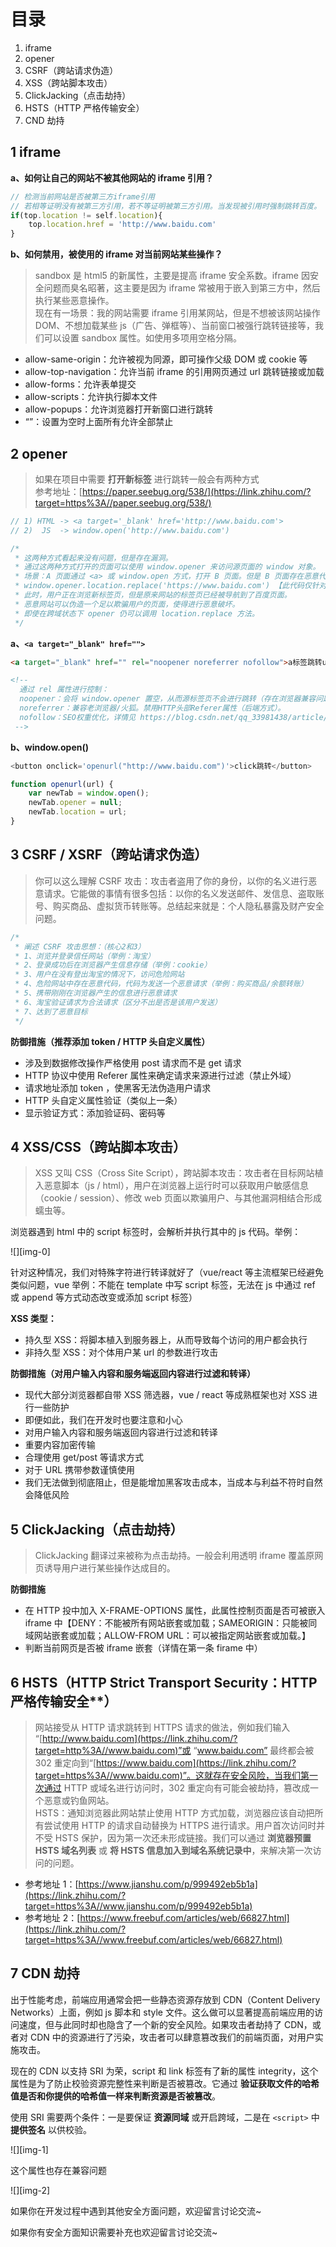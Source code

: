 目录
====

1. iframe
2. opener
3. CSRF（跨站请求伪造）
4. XSS（跨站脚本攻击）
5. ClickJacking（点击劫持）
6. HSTS（HTTP 严格传输安全）
7. CND 劫持

1 iframe
-------------

**a、如何让自己的网站不被其他网站的 iframe 引用？**

```js
// 检测当前网站是否被第三方iframe引用
// 若相等证明没有被第三方引用，若不等证明被第三方引用。当发现被引用时强制跳转百度。
if(top.location != self.location){
    top.location.href = 'http://www.baidu.com'
}
```

**b、如何禁用，被使用的 iframe 对当前网站某些操作？**

> sandbox 是 html5 的新属性，主要是提高 iframe 安全系数。iframe 因安全问题而臭名昭著，这主要是因为 iframe 常被用于嵌入到第三方中，然后执行某些恶意操作。  
> 现在有一场景：我的网站需要 iframe 引用某网站，但是不想被该网站操作 DOM、不想加载某些 js（广告、弹框等）、当前窗口被强行跳转链接等，我们可以设置 sandbox 属性。如使用多项用空格分隔。

* allow-same-origin：允许被视为同源，即可操作父级 DOM 或 cookie 等
* allow-top-navigation：允许当前 iframe 的引用网页通过 url 跳转链接或加载
* allow-forms：允许表单提交
* allow-scripts：允许执行脚本文件
* allow-popups：允许浏览器打开新窗口进行跳转
* “”：设置为空时上面所有允许全部禁止

2 opener
-------------

> 如果在项目中需要 **打开新标签** 进行跳转一般会有两种方式  
> 参考地址：[https://paper.seebug.org/538/](https://link.zhihu.com/?target=https%3A//paper.seebug.org/538/)

```js
// 1) HTML -> <a target='_blank' href='http://www.baidu.com'>
// 2)  JS  -> window.open('http://www.baidu.com')

/* 
 * 这两种方式看起来没有问题，但是存在漏洞。
 * 通过这两种方式打开的页面可以使用 window.opener 来访问源页面的 window 对象。
 * 场景：A 页面通过 <a> 或 window.open 方式，打开 B 页面。但是 B 页面存在恶意代码如下：
 * window.opener.location.replace('https://www.baidu.com') 【此代码仅针对打开新标签有效】
 * 此时，用户正在浏览新标签页，但是原来网站的标签页已经被导航到了百度页面。
 * 恶意网站可以伪造一个足以欺骗用户的页面，使得进行恶意破坏。
 * 即使在跨域状态下 opener 仍可以调用 location.replace 方法。
 */
```

**a、`<a target="_blank" href="">`**

```html
<a target="_blank" href="" rel="noopener noreferrer nofollow">a标签跳转url</a>

<!-- 
  通过 rel 属性进行控制：
  noopener：会将 window.opener 置空，从而源标签页不会进行跳转（存在浏览器兼容问题）
  noreferrer：兼容老浏览器/火狐。禁用HTTP头部Referer属性（后端方式）。
  nofollow：SEO权重优化，详情见 https://blog.csdn.net/qq_33981438/article/details/80909881
 -->

```

**b、window.open()**

```js
<button onclick='openurl("http://www.baidu.com")'>click跳转</button>

function openurl(url) {
    var newTab = window.open();
    newTab.opener = null;
    newTab.location = url;
}
```

3 CSRF / XSRF（跨站请求伪造）
--------------------------

> 你可以这么理解 CSRF 攻击：攻击者盗用了你的身份，以你的名义进行恶意请求。它能做的事情有很多包括：以你的名义发送邮件、发信息、盗取账号、购买商品、虚拟货币转账等。总结起来就是：个人隐私暴露及财产安全问题。

```js
/*
 * 阐述 CSRF 攻击思想：（核心2和3）
 * 1、浏览并登录信任网站（举例：淘宝）
 * 2、登录成功后在浏览器产生信息存储（举例：cookie）
 * 3、用户在没有登出淘宝的情况下，访问危险网站
 * 4、危险网站中存在恶意代码，代码为发送一个恶意请求（举例：购买商品/余额转账）
 * 5、携带刚刚在浏览器产生的信息进行恶意请求
 * 6、淘宝验证请求为合法请求（区分不出是否是该用户发送）
 * 7、达到了恶意目标
 */
```

**防御措施（推荐添加 token / HTTP 头自定义属性）**

* 涉及到数据修改操作严格使用 post 请求而不是 get 请求
* HTTP 协议中使用 Referer 属性来确定请求来源进行过滤（禁止外域）
* 请求地址添加 token ，使黑客无法伪造用户请求
* HTTP 头自定义属性验证（类似上一条）
* 显示验证方式：添加验证码、密码等

4 XSS/CSS（跨站脚本攻击）
----------------------

> XSS 又叫 CSS（Cross Site Script），跨站脚本攻击：攻击者在目标网站植入恶意脚本（js / html），用户在浏览器上运行时可以获取用户敏感信息（cookie / session）、修改 web 页面以欺骗用户、与其他漏洞相结合形成蠕虫等。

浏览器遇到 html 中的 script 标签时，会解析并执行其中的 js 代码。举例：

![][img-0]

针对这种情况，我们对特殊字符进行转译就好了（vue/react 等主流框架已经避免类似问题，vue 举例：不能在 template 中写 script 标签，无法在 js 中通过 ref 或 append 等方式动态改变或添加 script 标签）

**XSS 类型：**

* 持久型 XSS：将脚本植入到服务器上，从而导致每个访问的用户都会执行
* 非持久型 XSS：对个体用户某 url 的参数进行攻击

**防御措施（对用户输入内容和服务端返回内容进行过滤和转译）**

* 现代大部分浏览器都自带 XSS 筛选器，vue / react 等成熟框架也对 XSS 进行一些防护
* 即便如此，我们在开发时也要注意和小心
* 对用户输入内容和服务端返回内容进行过滤和转译
* 重要内容加密传输
* 合理使用 get/post 等请求方式
* 对于 URL 携带参数谨慎使用
* 我们无法做到彻底阻止，但是能增加黑客攻击成本，当成本与利益不符时自然会降低风险

5 ClickJacking（点击劫持）
-------------------------

> ClickJacking 翻译过来被称为点击劫持。一般会利用透明 iframe 覆盖原网页诱导用户进行某些操作达成目的。

**防御措施**

* 在 HTTP 投中加入 X-FRAME-OPTIONS 属性，此属性控制页面是否可被嵌入 iframe 中【DENY：不能被所有网站嵌套或加载；SAMEORIGIN：只能被同域网站嵌套或加载；ALLOW-FROM URL：可以被指定网站嵌套或加载。】
* 判断当前网页是否被 iframe 嵌套（详情在第一条 firame 中）

6 HSTS（HTTP Strict Transport Security：HTTP 严格传输安全**）
-----------------------------------------------------------

> 网站接受从 HTTP 请求跳转到 HTTPS 请求的做法，例如我们输入 “[http://www.baidu.com](https://link.zhihu.com/?target=http%3A//www.baidu.com)”或 “www.baidu.com” 最终都会被 302 重定向到“[https://www.baidu.com](https://link.zhihu.com/?target=https%3A//www.baidu.com)”。这就存在安全风险，当我们第一次通过 HTTP 或域名进行访问时，302 重定向有可能会被劫持，篡改成一个恶意或钓鱼网站。  
> HSTS：通知浏览器此网站禁止使用 HTTP 方式加载，浏览器应该自动把所有尝试使用 HTTP 的请求自动替换为 HTTPS 进行请求。用户首次访问时并不受 HSTS 保护，因为第一次还未形成链接。我们可以通过 **浏览器预置 HSTS 域名列表** 或 **将 HSTS 信息加入到域名系统记录中**，来解决第一次访问的问题。

* 参考地址 1：[https://www.jianshu.com/p/999492eb5b1a](https://link.zhihu.com/?target=https%3A//www.jianshu.com/p/999492eb5b1a)
* 参考地址 2：[https://www.freebuf.com/articles/web/66827.html](https://link.zhihu.com/?target=https%3A//www.freebuf.com/articles/web/66827.html)

7 CDN 劫持
-------------

出于性能考虑，前端应用通常会把一些静态资源存放到 CDN（Content Delivery Networks）上面，例如 js 脚本和 style 文件。这么做可以显著提高前端应用的访问速度，但与此同时却也隐含了一个新的安全风险。如果攻击者劫持了 CDN，或者对 CDN 中的资源进行了污染，攻击者可以肆意篡改我们的前端页面，对用户实施攻击。  

现在的 CDN 以支持 SRI 为荣，script 和 link 标签有了新的属性 integrity，这个属性是为了防止校验资源完整性来判断是否被篡改。它通过 **验证获取文件的哈希值是否和你提供的哈希值一样来判断资源是否被篡改**。  

使用 SRI 需要两个条件：一是要保证 **资源同域** 或开启跨域，二是在 `<script>` 中 **提供签名** 以供校验。

![][img-1]

这个属性也存在兼容问题

![][img-2]

如果你在开发过程中遇到其他安全方面问题，欢迎留言讨论交流~

如果你有安全方面知识需要补充也欢迎留言讨论交流~

